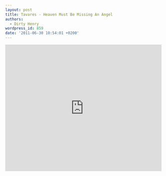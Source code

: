 ```yaml
---
layout: post
title: Tavares - Heaven Must Be Missing An Angel
authors:
  - Dirty Henry
wordpress_id: 859
date: '2011-06-30 10:54:01 +0200'
---
```

<iframe width="500" height="405" src="http://www.youtube.com/embed/bmzWzfd2WN0" frameborder="0" allowfullscreen></iframe>
